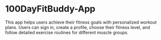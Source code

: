 # 100DayFitBuddy-App
 This app helps users achieve their fitness goals with personalized workout plans. Users can sign in, create a profile, choose their fitness level, and follow detailed exercise routines for different muscle groups.
